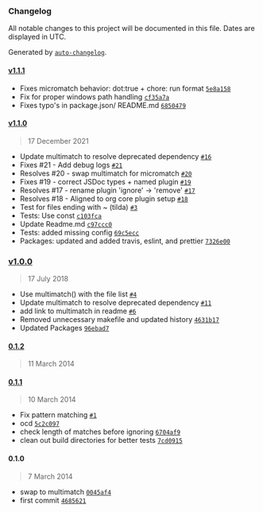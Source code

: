 ### Changelog

All notable changes to this project will be documented in this file. Dates are displayed in UTC.

Generated by [`auto-changelog`](https://github.com/CookPete/auto-changelog).

#### [v1.1.1](https://github.com/metalsmith/remove/compare/v1.1.0...v1.1.1)

- Fixes micromatch behavior: dot:true + chore: run format [`5e8a158`](https://github.com/metalsmith/remove/commit/5e8a1589009a659c320f1fbb64c6360bd3ab5744)
- Fix for proper windows path handling [`cf35a7a`](https://github.com/metalsmith/remove/commit/cf35a7ad839f278d3620c3d09428f40ce8d3929e)
- Fixes typo's in package.json/ README.md [`6850479`](https://github.com/metalsmith/remove/commit/685047988944e8c713feb50e5cdc1e1bd54f8ae7)

#### [v1.1.0](https://github.com/metalsmith/remove/compare/v1.0.0...v1.1.0)

> 17 December 2021

- Update multimatch to resolve deprecated dependency [`#16`](https://github.com/metalsmith/remove/pull/16)
- Fixes #21 - Add debug logs [`#21`](https://github.com/metalsmith/remove/issues/21)
- Resolves #20 - swap multimatch for micromatch [`#20`](https://github.com/metalsmith/remove/issues/20)
- Fixes #19 - correct JSDoc types + named plugin [`#19`](https://github.com/metalsmith/remove/issues/19)
- Resolves #17 - rename plugin 'ignore' -&gt; 'remove' [`#17`](https://github.com/metalsmith/remove/issues/17)
- Resolves #18 - Aligned to org core plugin setup [`#18`](https://github.com/metalsmith/remove/issues/18)
- Test for files ending with ~ (tilda) [`#3`](https://github.com/metalsmith/remove/issues/3)
- Tests: Use const [`c103fca`](https://github.com/metalsmith/remove/commit/c103fca92b43ca18dc043a5e8e916b3dc3973aef)
- Update Readme.md [`c97ccc0`](https://github.com/metalsmith/remove/commit/c97ccc019e0eb857b90ab3716821a5678129194c)
- Tests: added missing config [`69c5ecc`](https://github.com/metalsmith/remove/commit/69c5eccc1226ead6e63619914908dcf88f8a7740)
- Packages: updated and added travis, eslint, and prettier [`7326e00`](https://github.com/metalsmith/remove/commit/7326e0000bca2aca26ddee5d62fa509743148bb1)

### [v1.0.0](https://github.com/metalsmith/remove/compare/0.1.2...v1.0.0)

> 17 July 2018

- Use multimatch() with the file list [`#4`](https://github.com/metalsmith/remove/pull/4)
- Update multimatch to resolve deprecated dependency [`#11`](https://github.com/metalsmith/remove/pull/11)
- add link to multimatch in readme [`#6`](https://github.com/metalsmith/remove/pull/6)
- Removed unnecessary makefile and updated history [`4631b17`](https://github.com/metalsmith/remove/commit/4631b175efa0e60452dfbc6a0b96b1472f7e9d71)
- Updated Packages [`96ebad7`](https://github.com/metalsmith/remove/commit/96ebad7e52cbc1e0ae032edba69027832cf19100)

#### [0.1.2](https://github.com/metalsmith/remove/compare/0.1.1...0.1.2)

> 11 March 2014

#### [0.1.1](https://github.com/metalsmith/remove/compare/0.1.0...0.1.1)

> 10 March 2014

- Fix pattern matching [`#1`](https://github.com/metalsmith/remove/pull/1)
- ocd [`5c2c097`](https://github.com/metalsmith/remove/commit/5c2c097f4685b3c3e29aec813f535f9c8eac5731)
- check length of matches before ignoring [`6704af9`](https://github.com/metalsmith/remove/commit/6704af9a1eebe0b578303408824b23ab39080743)
- clean out build directories for better tests [`7cd0915`](https://github.com/metalsmith/remove/commit/7cd0915d0abf95dd1d67f70eb6f89d932270aeb7)

#### 0.1.0

> 7 March 2014

- swap to multimatch [`0045af4`](https://github.com/metalsmith/remove/commit/0045af4bf864f7eb004be2a3908d35ed847bf380)
- first commit [`4685621`](https://github.com/metalsmith/remove/commit/468562143a2a42af1eb6f2fab9e58858736fce37)
